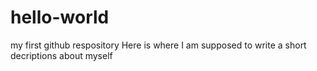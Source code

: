 # hello-world
my first github respository
Here is where I am supposed to write a short decriptions about myself
